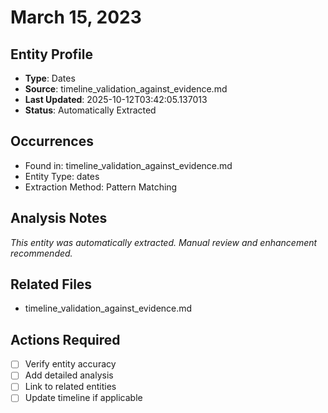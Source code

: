 # March 15, 2023

## Entity Profile
- **Type**: Dates
- **Source**: timeline_validation_against_evidence.md
- **Last Updated**: 2025-10-12T03:42:05.137013
- **Status**: Automatically Extracted

## Occurrences
- Found in: timeline_validation_against_evidence.md
- Entity Type: dates
- Extraction Method: Pattern Matching

## Analysis Notes
*This entity was automatically extracted. Manual review and enhancement recommended.*

## Related Files
- timeline_validation_against_evidence.md

## Actions Required
- [ ] Verify entity accuracy
- [ ] Add detailed analysis
- [ ] Link to related entities
- [ ] Update timeline if applicable
